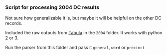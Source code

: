 ### Script for processing 2004 DC results

Not sure how generalizable it is, but maybe it will be helpful on the other DC records.

Included the raw outputs from [Tabula](http://tabula.technology/) in the `2004` folder. It works with python 2 or 3.

Run the parser from this folder and pass it `general`, `ward` or `precinct`


